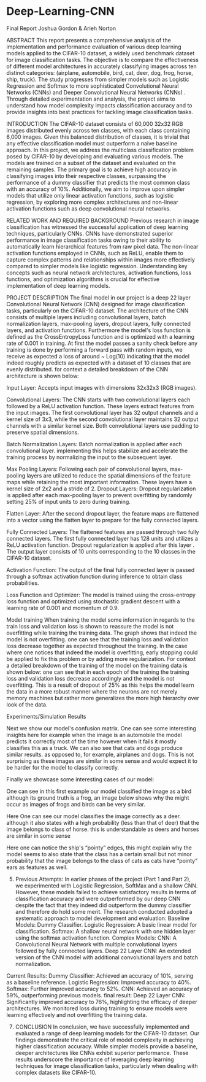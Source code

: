 # Deep-Learning-CNN

Final Report
Joshua Gordon & Arieh Norton


ABSTRACT
This report presents a comprehensive analysis of the implementation and performance evaluation of various deep learning models applied to the CIFAR-10 dataset, a widely used benchmark dataset for image classification tasks. The objective is to compare the effectiveness of different model architectures in accurately classifying images across ten distinct categories: (airplane, automobile, bird, cat, deer, dog, frog, horse, ship, truck). The study progresses from simpler models such as Logistic Regression and Softmax to more sophisticated Convolutional Neural Networks (CNNs) and Deeper Convolutional Neural Networks (CNNs) . Through detailed experimentation and analysis, the project aims to understand how model complexity impacts classification accuracy and to provide insights into best practices for tackling image classification tasks. 

INTRODUCTION
The CIFAR-10 dataset consists of 60,000 32x32 RGB images distributed evenly across ten classes, with each class containing 6,000 images. Given this balanced distribution of classes, it is trivial that any effective classification model must outperform a naive baseline approach. In this project, we address the multiclass classification problem posed by CIFAR-10 by developing and evaluating various models. The models are trained on a subset of the dataset and evaluated on the remaining samples. The primary goal is to achieve high accuracy in classifying images into their respective classes, surpassing the performance of a dummy classifier that predicts the most common class with an accuracy of 10%. Additionally, we aim to improve upon simpler models that utilize only linear activation functions, such as logistic regression, by exploring more complex architectures and non-linear activation functions such as deep convolutional neural networks.


RELATED WORK AND REQUIRED BACKGROUND
 Previous research in image classification has witnessed the successful application of deep learning techniques, particularly CNNs. CNNs have demonstrated superior performance in image classification tasks owing to their ability to automatically learn hierarchical features from raw pixel data. The non-linear activation functions employed in CNNs, such as ReLU, enable them to capture complex patterns and relationships within images more effectively compared to simpler models like logistic regression. Understanding key concepts such as neural network architectures, activation functions, loss functions, and optimization algorithms is crucial for effective implementation of deep learning models.

PROJECT DESCRIPTION
The final model in our project is a deep 22 layer Convolutional Neural Network (CNN) designed for image classification tasks, particularly on the CIFAR-10 dataset. The architecture of the CNN consists of multiple layers including convolutional layers, batch normalization layers, max-pooling layers, dropout layers, fully connected layers, and activation functions. Furthermore the model's loss function is defined as the CrossEntropyLoss function and is optimized with a learning rate of 0.001 in training.
At first the model passes a sanity check before any training is done by performing a forward pass with random inputs, we receive as expected a loss of around ~ Log(10) indicating that the model indeed roughly predicts as expected with a dataset of 10 classes that are evenly distributed.
for context a detailed breakdown of the CNN architecture is shown below:

Input Layer: Accepts input images with dimensions 32x32x3 (RGB images).

Convolutional Layers: The CNN starts with two convolutional layers each followed by a ReLU activation function. These layers extract features from the input images. The first convolutional layer has 32 output channels and a kernel size of 3x3, while the second convolutional layer maintains 32 output channels with a similar kernel size. Both convolutional layers use padding to preserve spatial dimensions.

Batch Normalization Layers: Batch normalization is applied after each convolutional layer. implementing this helps stabilize and accelerate the training process by normalizing the input to the subsequent layer.

Max Pooling Layers: Following each pair of convolutional layers, max-pooling layers are utilized to reduce the spatial dimensions of the feature maps while retaining the most important information. These layers have a kernel size of 2x2 and a stride of 2.
Dropout Layers: Dropout regularization is applied after each max-pooling layer to prevent overfitting by randomly setting 25% of input units to zero during training.

Flatten Layer: After the second dropout layer, the feature maps are flattened into a vector using the flatten layer to prepare for the fully connected layers.

Fully Connected Layers: The flattened features are passed through two fully connected layers. The first fully connected layer has 128 units and utilizes a ReLU activation function. Dropout regularization is applied after this layer . The output layer consists of 10 units corresponding to the 10 classes in the CIFAR-10 dataset.

Activation Function: The output of the final fully connected layer is passed through a softmax activation function during inference to obtain class probabilities.

Loss Function and Optimizer: The model is trained using the cross-entropy loss function and optimized using stochastic gradient descent with a learning rate of 0.001 and momentum of 0.9.

Model training
When training the model some information in regards to the train loss and validation loss is shown to reassure the model is not overfitting while training the training data. The graph shows that indeed the model is not overfitting. one can see that the training loss and validation loss decrease together as expected throughout the training. In the case where one notices that indeed the model is overfitting, early stopping could be applied to fix this problem or by adding more regularization.
For context a detailed breakdown of the training of the model on the training data is shown below: one can see that in each epoch of the training the training loss and validation loss decrease accordingly and the model is not overfitting. This is a result of dropout of 25% as this helps the model learn the data in a more robust manner where the neurons are not merely memory machines but rather more generalizes the more high hierarchy over look of the data.

Experiments/Simulation Results


Next we show our model's confusion matrix. One can see some interesting insights here for example when the image is an automobile the model predicts it correctly most of the time however when it fails it mostly classifies this as a truck. We can also see that cats and dogs produce similar results. as opposed to, for example, airplanes and dogs. This is not surprising as these images are similar in some sense and would expect it to be harder for the model to classify correctly.

Finally we showcase some interesting cases of our model:



One can see in this first example our model classified the image as a bird although its ground truth is a frog, an image below shows why the might occur as images of frogs and birds can be very similar.



Here One can see our model classifies the image correctly as a deer. although it also states with a high probability (less than that of deer) that the image belongs to class of horse. this is understandable as deers and horses are similar in some sense


Here one can notice the ship's “pointy” edges, this might explain why the model seems to also state that the class has a certain small but not minor probability that the image belongs to the class of cats as cats have “pointy” ears as features as well.


5. 	Previous Attempts:
In earlier phases of the project (Part 1 and Part 2), we experimented with Logistic Regression, SoftMax and a shallow CNN. However, these models failed to achieve satisfactory results in terms of classification accuracy and were outperformed by our deep CNN despite the fact that they indeed did outperform the dummy classifier and therefore do hold some merit.
The research conducted adopted a systematic approach to model development and evaluation:
Baseline Models:
Dummy Classifier.
Logistic Regression: A basic linear model for classification.
Softmax: A shallow neural network with one hidden layer using the softmax activation function.
Complex Models:
CNN: A Convolutional Neural Network with multiple convolutional layers followed by fully connected layers.
Deep 22 Layer CNN: An extended version of the CNN model with additional convolutional layers and batch normalization.

Current Results:
Dummy Classifier: Achieved an accuracy of 10%, serving as a baseline reference.
Logistic Regression: Improved accuracy to 40%.
Softmax: Further improved accuracy to 52%.
CNN: Achieved an accuracy of 59%, outperforming previous models.
final result: Deep 22 Layer CNN: Significantly improved accuracy to 76%, highlighting the efficacy of deeper architectures.
We monitored loss during training to ensure models were learning effectively and not overfitting the training data.

7.	CONCLUSION
In conclusion, we have successfully implemented and evaluated a range of deep learning models for the CIFAR-10 dataset. Our findings demonstrate the critical role of model complexity in achieving higher classification accuracy. While simpler models provide a baseline, deeper architectures like CNNs exhibit superior performance. These results underscore the importance of leveraging deep learning techniques for image classification tasks, particularly when dealing with complex datasets like CIFAR-10.
